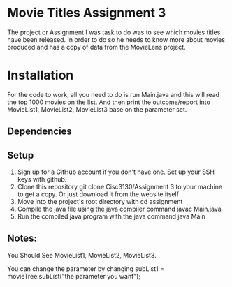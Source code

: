 # Movie Titles Assignment 3


The project or Assignment I was task to do was to see which movies titles have been released. In order to do so he needs to know more about movies produced and has a copy of data from the MovieLens project.

# Installation

For the code to work, all you need to do is run Main.java and this will read the top 1000 movies on the list. And then print the outcome/report into MovieList1, MovieList2, MovieList3 base on the parameter set.

## Dependencies 

## Setup

1) Sign up for a GitHub account if you don't have one. Set up your SSH keys with github.
2) Clone this repository git clone Cisc3130/Assignment 3 to your machine to get a copy. Or just download it from the website itself
3) Move into the project's root directory with cd assignment
4) Compile the java file using the java compiler command javac Main.java
5) Run the compiled java program with the java command java Main

## Notes: 
You Should See MovieList1, MovieList2, MovieList3.

You can change the parameter by changing subList1 = movieTree.subList("the parameter you want");

